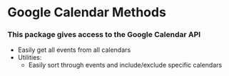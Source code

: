 # Google Calendar Methods

### This package gives access to the Google Calendar API
- Easily get all events from all calendars
- Utilities:
  - Easily sort through events and include/exclude specific calendars